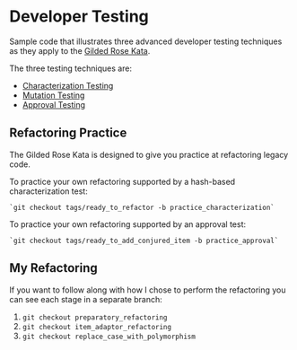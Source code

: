 Developer Testing
=================

Sample code that illustrates three advanced developer testing techniques as they apply to the [Gilded Rose Kata](http://craftsmanship.sv.cmu.edu/exercises/gilded-rose-kata).

The three testing techniques are:
* [Characterization Testing](http://www.artima.com/weblogs/viewpost.jsp?thread=198296)
* [Mutation Testing](http://github.com/mbj/mutant)
* [Approval Testing](http://github.com/kytrinyx/approvals)

Refactoring Practice
--------------------

The Gilded Rose Kata is designed to give you practice at refactoring legacy code.
 
To practice your own refactoring supported by a hash-based characterization test:

    `git checkout tags/ready_to_refactor -b practice_characterization`

To practice your own refactoring supported by an approval test:

    `git checkout tags/ready_to_add_conjured_item -b practice_approval`

My Refactoring
--------------

If you want to follow along with how I chose to perform the refactoring you can see each stage in a separate branch:

  1. `git checkout preparatory_refactoring`
  2. `git checkout item_adaptor_refactoring`
  3. `git checkout replace_case_with_polymorphism`
  

